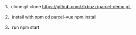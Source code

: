 
1、clone
git clone https://github.com/zlxbuzz/parcel-demo.git

2、install with npm
cd parcel-vue
npm install

3、run
npm start
